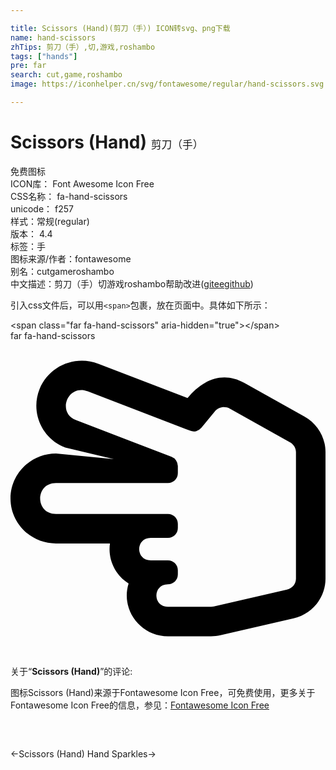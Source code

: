 ```yaml
---

title: Scissors (Hand)(剪刀（手）) ICON转svg、png下载
name: hand-scissors
zhTips: 剪刀（手）,切,游戏,roshambo
tags: ["hands"]
pre: far
search: cut,game,roshambo
image: https://iconhelper.cn/svg/fontawesome/regular/hand-scissors.svg

---
```


# Scissors (Hand)  <small style="font-size: 60%;font-weight: 100">剪刀（手）</small>


<div class="detail-page">
<p>
<span><span class="badge-success badge">免费图标</span> </span>
<br/>
<span>
ICON库：
<span class="badge-secondary badge">Font Awesome Icon Free</span> 
</span>
<br/>
<span>
CSS名称：
<span class="badge-secondary badge">fa-hand-scissors</span> 
</span>
<br/>
<span>
unicode：
<span class="badge-secondary badge">f257</span> 
<copy-btn content='f257' btn-title=""></copy-btn>
<copy-btn :content='String.fromCodePoint(parseInt("f257", 16))' btn-title="复制U"></copy-btn>
</span><br/><span>样式：<span class="badge-light badge">常规(regular)</span></span>
<br/>
<span>
版本：
<span class="badge-secondary badge">4.4</span> 
</span><br/><span>标签：<span class="badge-light badge"><router-link to="/tags/hands.html">手</router-link></span></span>
<br/>
<span>图标来源/作者：<span class="badge-light badge">fontawesome</span></span> 
<br/>
<span>别名：<span class="badge-light badge">cut</span><span class="badge-light badge">game</span><span class="badge-light badge">roshambo</span></span><br/><span class="zh-detail">中文描述：<span class="badge-primary badge">剪刀（手）</span><span class="badge-primary badge">切</span><span class="badge-primary badge">游戏</span><span class="badge-primary badge">roshambo</span><span class="help-link"><span>帮助改进</span>(<a href="https://gitee.com/liuwave/icon-helper/edit/master/json/fontawesome/regular/hand-scissors.json" target="_blank" rel="noopener noreferrer">gitee</a><a href="https://github.com/liuwave/icon-helper/edit/master/json/fontawesome/regular/hand-scissors.json" target="_blank" rel="noopener noreferrer">github</a></span>)</span><br/>
</p>
</div>
<div class="alert alert-dark">
  <i class="far fa-hand-scissors fa-xs"></i>
  <i class="far fa-hand-scissors fa-sm"></i>
  <i class="far fa-hand-scissors fa-lg"></i>
  <i class="far fa-hand-scissors fa-2x"></i>
  <i class="far fa-hand-scissors fa-3x"></i>
  <i class="far fa-hand-scissors fa-5x"></i>
  <i class="far fa-hand-scissors fa-7x"></i>
</div>
<div>
  <p>引入css文件后，可以用<code>&lt;span&gt;</code>包裹，放在页面中。具体如下所示：    
  </p>
  <div class="alert alert-primary" style="font-size: 14px">
    &lt;span class="far fa-hand-scissors" aria-hidden="true"&gt;&lt;/span&gt;
    <copy-btn content='<span class="far fa-hand-scissors" aria-hidden="true"></span>'></copy-btn>
  </div>
  <div class="alert alert-secondary">
    <i class="far fa-hand-scissors"
    style="font-size: 24px"
    aria-hidden="true"></i> far fa-hand-scissors
    <copy-btn content="far fa-hand-scissors" btn-title="复制图标名称"></copy-btn>
  </div>
</div>
<div id="svg" class="svg-wrap">
<svg xmlns="http://www.w3.org/2000/svg" viewBox="0 0 512 512"><path d="M256 480l70-.013c5.114 0 10.231-.583 15.203-1.729l118.999-27.427C490.56 443.835 512 417.02 512 386.277V180.575c0-23.845-13.03-45.951-34.005-57.69l-97.999-54.853c-34.409-19.261-67.263-5.824-92.218 24.733L142.85 37.008c-37.887-14.579-80.612 3.727-95.642 41.201-15.098 37.642 3.635 80.37 41.942 95.112L168 192l-94-9.141c-40.804 0-74 32.811-74 73.14 0 40.33 33.196 73.141 74 73.141h87.635c-3.675 26.245 8.692 51.297 30.341 65.006C178.657 436.737 211.044 480 256 480zm0-48.013c-25.16 0-25.12-36.567 0-36.567 8.837 0 16-7.163 16-16v-6.856c0-8.837-7.163-16-16-16h-28c-25.159 0-25.122-36.567 0-36.567h28c8.837 0 16-7.163 16-16v-6.856c0-8.837-7.163-16-16-16H74c-34.43 0-34.375-50.281 0-50.281h182c8.837 0 16-7.163 16-16v-11.632a16 16 0 0 0-10.254-14.933L106.389 128.51c-31.552-12.14-13.432-59.283 19.222-46.717l166.549 64.091a16.001 16.001 0 0 0 18.139-4.812l21.764-26.647c5.82-7.127 16.348-9.064 24.488-4.508l98 54.854c5.828 3.263 9.449 9.318 9.449 15.805v205.701c0 8.491-5.994 15.804-14.576 17.782l-119.001 27.427a19.743 19.743 0 0 1-4.423.502h-70z"/></svg>
</div>
<detail full-name='fa-hand-scissors'></detail>
<div class="icon-detail__container">
<p>关于“<b>Scissors (Hand)</b>”的评论:</p>
</div>
<Vssue title="关于“Scissors (Hand)”的评论" />    
<div><p>图标Scissors (Hand)来源于Fontawesome Icon Free，可免费使用，更多关于  Fontawesome Icon Free的信息，参见：<a target="_blank" href="https://iconhelper.cn/fontawesome.html">Fontawesome Icon Free</a>
</p></div>

<div style="padding:2rem 0 " class="page-nav"><p class="inner"><span class="prev">←<router-link to="/icon/solid/hand-scissors.html">Scissors (Hand)</router-link></span> <span class="next"><router-link to="/icon/solid/hand-sparkles.html">Hand Sparkles</router-link>→</span></p></div>
